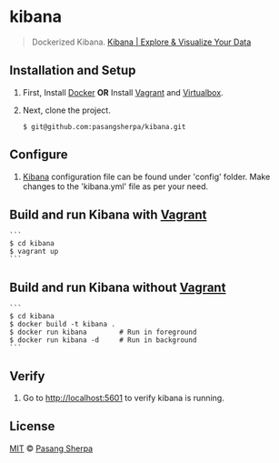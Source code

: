 # kibana

> Dockerized Kibana. [Kibana | Explore & Visualize Your Data][4]

## Installation and Setup

1. First, Install [Docker][1] **OR** Install [Vagrant][6] and [Virtualbox][7].

2. Next, clone the project.

    ```
    $ git@github.com:pasangsherpa/kibana.git
    ```

## Configure 

1. [Kibana][4] configuration file can be found under 'config' folder. Make changes to the 'kibana.yml' file as per your need.


## Build and run Kibana with [Vagrant][6]

    ```
    $ cd kibana
    $ vagrant up
    ```


## Build and run Kibana without [Vagrant][6]

    ```
    $ cd kibana
    $ docker build -t kibana .
    $ docker run kibana        # Run in foreground    
    $ docker run kibana -d     # Run in background
    ```

## Verify
1. Go to [http://localhost:5601](http://localhost:5601) to verify kibana is running.


## License

[MIT](http://opensource.org/licenses/MIT) © [Pasang Sherpa](https://github.com/pasangsherpa)

[1]: https://docs.docker.com/compose/install/
[2]: https://www.elastic.co/products/elasticsearch
[3]: https://www.elastic.co/products/logstash
[4]: https://www.elastic.co/products/kibana
[5]: https://www.elastic.co/guide/en/logstash/current/plugins-inputs-lumberjack.html
[6]: http://www.vagrantup.com/downloads.html
[7]: https://www.virtualbox.org/wiki/Downloads